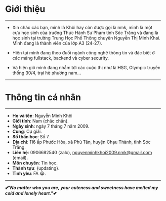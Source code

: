 # Giới thiệu

---

* Xin chào các bạn, mình là Khôi hay còn được gọi là nmk, mình là một cựu học sinh của trường Thực Hành Sư Phạm tỉnh Sóc Trăng và đang là học sinh tại trường Trung Học Phổ Thông chuyên Nguyễn Thị Minh Khai. Mình đang là thành viên của lớp A3 (24-27).

* Hiện tại mình đang theo đuổi ngành công nghệ thông tin và đặc biệt ở các mảng fullstack, backend và cyber security.

* Và hiện giờ mình đang nhắm tới các cuộc thị như là HSG, Olympic truyền thống 30/4, trại hè phương nam...

---

# Thông tin cá nhân

---

* **Họ và tên**: Nguyễn Minh Khôi
* **Giới tính**: Nam (chắc chắn).
* **Ngày sinh**: ngày 7 tháng 7 năm 2009.
* **Cung**: Cự giải.
* **Số thần học**: Số 7.
* **Địa chỉ**: 116 ấp Phước Hòa, xã Phú Tân, huyện Chạu Thành, tỉnh Sóc Trăng.
* **Liên hệ**: 0906682540 (zalo), nguyenminhkhoi2009.nmk@gmail.com (email).
* **Môn chuyên**: Tin học.
* **Thành tựu**: {updating}.
* **Tình yêu**: FA 😭.
---

***💕"No matter who you are, your cuteness and sweetness have melted my cold and lonely heart."💕***
